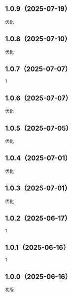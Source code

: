 ## 1.0.9（2025-07-19）
优化
## 1.0.8（2025-07-10）
优化
## 1.0.7（2025-07-07）
1
## 1.0.6（2025-07-07）
优化
## 1.0.5（2025-07-05）
优化
## 1.0.4（2025-07-01）
优化
## 1.0.3（2025-07-01）
优化
## 1.0.2（2025-06-17）
1
## 1.0.1（2025-06-16）
1
## 1.0.0（2025-06-16）
初版
